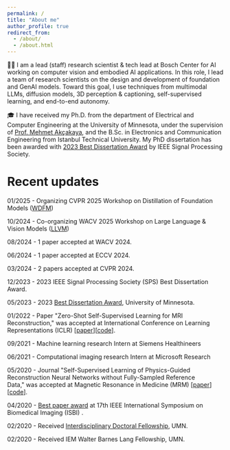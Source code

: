 ```yaml
---
permalink: /
title: "About me"
author_profile: true
redirect_from: 
  - /about/
  - /about.html
---
```


👨‍💻 I am a lead (staff) research scientist & tech lead at Bosch Center for AI working on computer vision and embodied AI applications. In this role, I lead a team of research scientists on the design and development of foundation and GenAI models. Toward this goal, I use techniques from multimodal LLMs, diffusion models, 3D perception & captioning, self-supervised learning, and end-to-end autonomy. 

🎓 I have received my Ph.D. from the department of Electrical and Computer Engineering at the University of Minnesota, under the supervision of [Prof. Mehmet Akçakaya](https://imagine.umn.edu/people/mehmet-ak%C3%A7akaya), and the B.Sc. in Electronics and Communication Engineering from Istanbul Technical University. My PhD dissertation has been awarded with [2023 Best Dissertation Award](https://cse.umn.edu/ece/feature-stories/alumnus-burhaneddin-yaman-receives-2023-ieee-sps-best-phd-dissertation-award) by IEEE Signal Processing Society.  



# Recent updates
01/2025 -	Organizing CVPR 2025 Workshop on Distillation of Foundation Models ([WDFM](https://wdfm-ad.github.io/))

10/2024 -	Co-organizing WACV 2025 Workshop on Large Language & Vision Models ([LLVM](https://llvm-ad.github.io/))

08/2024 - 1 paper accepted at WACV 2024.

06/2024 - 1 paper accepted at ECCV 2024.

03/2024 - 2 papers accepted at CVPR 2024.

12/2023 - 2023 IEEE Signal Processing Society (SPS) Best Dissertation Award.

05/2023 - 2023 [Best Dissertation Award](https://cse.umn.edu/ece/feature-stories/burhaneddin-yaman-recognized-best-dissertation-award#:~:text=Alumnus%20Burhaneddin%20Yaman%20(Ph.,physical%20sciences%20and%20engineering%20category.)),  University of Minnesota.

01/2022 - Paper "Zero-Shot Self-Supervised Learning for MRI Reconstruction," was accepted at International Conference on Learning Representations (ICLR) [[paper](https://openreview.net/forum?id=085y6YPaYjP)][[code](https://github.com/byaman14/ZS-SSL)].

09/2021 - Machine learning research Intern at Siemens Healthineers

06/2021 - Computational imaging research Intern at Microsoft Research

05/2020 - Journal "Self-Supervised Learning of Physics-Guided Reconstruction Neural Networks without Fully-Sampled Reference Data," was accepted at Magnetic Resonance in Medicine (MRM) [[paper](https://onlinelibrary.wiley.com/doi/abs/10.1002/mrm.28378)][[code](https://github.com/byaman14/SSDU)].

04/2020 - [Best paper award](https://biomedicalimaging.org/2020/wp-content/uploads/static-html-to-wp/data/dff0d41695bbae509355435cd32ecf5d/best-paper-awards.html) at 17th IEEE International Symposium on Biomedical Imaging (ISBI) .

02/2020 - Received [Interdisciplinary Doctoral Fellowship](https://grad.umn.edu/news-events/news-overview/2020-2021-interdisciplinary-doctoral-fellowship-recipients-announced), UMN.

02/2020 - Received IEM Walter Barnes Lang Fellowship, UMN.
